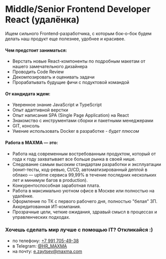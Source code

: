 # Middle/Senior Frontend Developer React (удалёнка)

Ищем сильного Frontend-разработчика, с которым бок-о-бок будем делать наш продукт еще полезнее, удобнее и красивее.

#### Чем предстоит заниматься:
- Верстать новые React-компоненты по подробным макетам от нашего замечательного дизайнера
- Проводить Code Review
- Декомпозировать и оценивать задачи
- Прорабатывать будущие фичи с подуктовой командой

#### От кандидата ждем:
- Уверенное знание JavaScript и TypeScript
- Опыт адаптивной верстки
- Опыт написания SPA (Single Page Application) на React
- Знакомство с инструментами сборки и пакетными менеджерами
- GIT, консоль
- Умение использовать Docker в разработке - _будет плюсом_

#### Работа в MAXMA — это:
- Работа над современным востребованным продуктом, который от года к году захватывает все больше рынка в своей нише.
- Следование самым высоким стандартам разработки и эксплуатации (юнит-тесты, код-ревью, CI/CD, автоматизированный деплой в облако — uptime сервиса 99,99% в течение последних нескольких лет и минимум багов в production).
- Конкурентоспособная заработная плата.
- Работа в максимально уютном офисе в Москве или полностью на удалёнке.
- Оформление по ТК с первого рабочего дня, полностью "белая" ЗП. Аккредитованная ИТ-компания.
- Прозрачные цели, четкие ожидания, здравый смысл в процессах и управленческих подходах.

### Хочешь сделать мир лучше с помощью IT? Откликайся :)

- по телефону: [+7 991 705-49-38](tel:+79917054938)
- в Telegram: [@HR_MAXMA](https://t.me/HR_MAXMA)
- на почту: [e.zaytsev@maxma.com](mailto:e.zaytsev@maxma.com)
